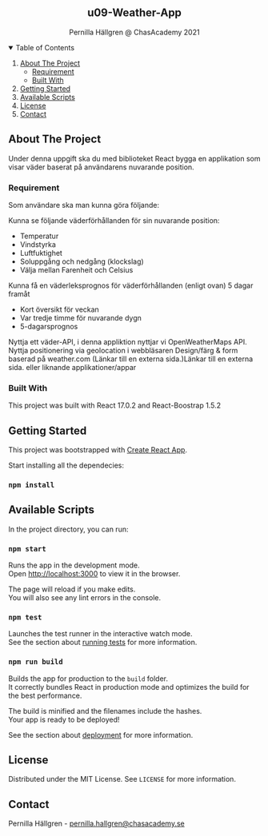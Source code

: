 <!-- Project -->
<br />
<p align="center">
  <h2 align="center">u09-Weather-App</h2>
    
  <p align="center">
    Pernilla Hällgren @ ChasAcademy 2021
  </p>
</p>

<!-- TABLE OF CONTENTS -->
<details open="open">
  <summary>Table of Contents</summary>
  <ol>
    <li>
      <a href="#about-the-project">About The Project</a>
       <ul>
        <li><a href="#requirement">Requirement</a></li>
      </ul>
      <ul>
        <li><a href="#built-with">Built With</a></li>
      </ul>
    </li>
    <li>
      <a href="#getting-started">Getting Started</a>
    </li>
    <li>
      <a href="#available-scripts">Available Scripts</a>
    </li>
    <li><a href="#license">License</a></li>
    <li><a href="#contact">Contact</a></li>
  </ol>
</details>

## About The Project

Under denna uppgift ska du med biblioteket React bygga en applikation som visar väder baserat på användarens nuvarande position.

### Requirement

Som användare ska man kunna göra följande:

Kunna se följande väderförhållanden för sin nuvarande position:
* Temperatur
* Vindstyrka
* Luftfuktighet
* Soluppgång och nedgång (klockslag)
* Välja mellan Farenheit och Celsius

Kunna få en väderleksprognos för väderförhållanden (enligt ovan) 5 dagar framåt 
* Kort översikt för veckan
* Var tredje timme för nuvarande dygn
* 5-dagarsprognos

Nyttja ett väder-API, i denna appliktion nyttjar vi OpenWeatherMaps API.
Nyttja positionering via geolocation i webbläsaren
Design/färg & form baserad på weather.com (Länkar till en externa sida.)Länkar till en externa sida. eller liknande applikationer/appar

### Built With

This project was built with React 17.0.2 and React-Boostrap 1.5.2

## Getting Started 

This project was bootstrapped with [Create React App](https://github.com/facebook/create-react-app).

Start installing all the dependecies: 
### `npm install`

## Available Scripts

In the project directory, you can run:

### `npm start`

Runs the app in the development mode.\
Open [http://localhost:3000](http://localhost:3000) to view it in the browser.

The page will reload if you make edits.\
You will also see any lint errors in the console.

### `npm test`

Launches the test runner in the interactive watch mode.\
See the section about [running tests](https://facebook.github.io/create-react-app/docs/running-tests) for more information.

### `npm run build`

Builds the app for production to the `build` folder.\
It correctly bundles React in production mode and optimizes the build for the best performance.

The build is minified and the filenames include the hashes.\
Your app is ready to be deployed!

See the section about [deployment](https://facebook.github.io/create-react-app/docs/deployment) for more information.

## License

Distributed under the MIT License. See `LICENSE` for more information.

<!-- CONTACT -->
## Contact

Pernilla Hällgren - pernilla.hallgren@chasacademy.se
